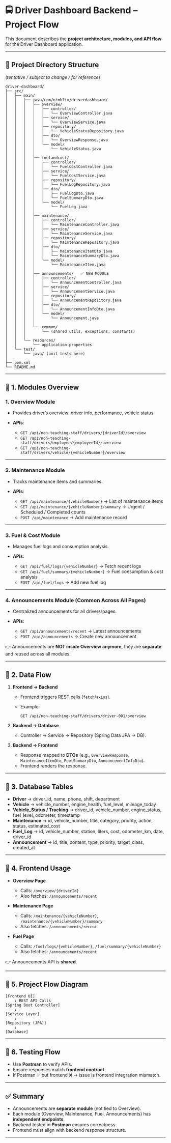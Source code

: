 # 🚍 Driver Dashboard Backend – Project Flow

This document describes the **project architecture, modules, and API flow** for the Driver Dashboard application.

---

## 📂 Project Directory Structure

(*tentative / subject to change / for reference*)

```
driver-dashboard/
├── src/
│   ├── main/
│   │   ├── java/com/nimblix/driverdashboard/
│   │   │   ├── overview/
│   │   │   │   ├── controller/
│   │   │   │   │   └── OverviewController.java
│   │   │   │   ├── service/
│   │   │   │   │   └── OverviewService.java
│   │   │   │   ├── repository/
│   │   │   │   │   └── VehicleStatusRepository.java
│   │   │   │   ├── dto/
│   │   │   │   │   └── OverviewResponse.java
│   │   │   │   └── model/
│   │   │   │       └── VehicleStatus.java
│   │   │   │
│   │   │   ├── fuelandcost/
│   │   │   │   ├── controller/
│   │   │   │   │   └── FuelCostController.java
│   │   │   │   ├── service/
│   │   │   │   │   └── FuelCostService.java
│   │   │   │   ├── repository/
│   │   │   │   │   └── FuelLogRepository.java
│   │   │   │   ├── dto/
│   │   │   │   │   ├── FuelLogDto.java
│   │   │   │   │   └── FuelSummaryDto.java
│   │   │   │   └── model/
│   │   │   │       └── FuelLog.java
│   │   │   │
│   │   │   ├── maintenance/
│   │   │   │   ├── controller/
│   │   │   │   │   └── MaintenanceController.java
│   │   │   │   ├── service/
│   │   │   │   │   └── MaintenanceService.java
│   │   │   │   ├── repository/
│   │   │   │   │   └── MaintenanceRepository.java
│   │   │   │   ├── dto/
│   │   │   │   │   ├── MaintenanceItemDto.java
│   │   │   │   │   └── MaintenanceSummaryDto.java
│   │   │   │   └── model/
│   │   │   │       └── MaintenanceItem.java
│   │   │   │
│   │   │   ├── announcements/   ✅ NEW MODULE
│   │   │   │   ├── controller/
│   │   │   │   │   └── AnnouncementController.java
│   │   │   │   ├── service/
│   │   │   │   │   └── AnnouncementService.java
│   │   │   │   ├── repository/
│   │   │   │   │   └── AnnouncementRepository.java
│   │   │   │   ├── dto/
│   │   │   │   │   └── AnnouncementInfoDto.java
│   │   │   │   └── model/
│   │   │   │       └── Announcement.java
│   │   │   │
│   │   │   └── common/
│   │   │       └── (shared utils, exceptions, constants)
│   │   │
│   │   └── resources/
│   │       └── application.properties
│   └── test/
│       └── java/ (unit tests here)
│
├── pom.xml
└── README.md
```

---

## 🔹 1. Modules Overview

### 1. Overview Module

* Provides driver’s overview: driver info, performance, vehicle status.
* **APIs**:

  * `GET /api/non-teaching-staff/drivers/{driverId}/overview`
  * `GET /api/non-teaching-staff/drivers/employee/{employeeId}/overview`
  * `GET /api/non-teaching-staff/drivers/vehicle/{vehicleNumber}/overview`

---

### 2. Maintenance Module

* Tracks maintenance items and summaries.
* **APIs**:

  * `GET /api/maintenance/{vehicleNumber}` → List of maintenance items
  * `GET /api/maintenance/{vehicleNumber}/summary` → Urgent / Scheduled / Completed counts
  * `POST /api/maintenance` → Add maintenance record

---

### 3. Fuel & Cost Module

* Manages fuel logs and consumption analysis.
* **APIs**:

  * `GET /api/fuel/logs/{vehicleNumber}` → Fetch recent logs
  * `GET /api/fuel/summary/{vehicleNumber}` → Fuel consumption & cost analysis
  * `POST /api/fuel/logs` → Add new fuel log

---

### 4. Announcements Module (**Common Across All Pages**)

* Centralized announcements for all drivers/pages.
* **APIs**:

  * `GET /api/announcements/recent` → Latest announcements
  * `POST /api/announcements` → Create new announcement

👉 Announcements are **NOT inside Overview anymore**, they are **separate** and reused across all modules.

---

## 🔹 2. Data Flow

1. **Frontend → Backend**

   * Frontend triggers REST calls (`fetch`/`axios`).
   * Example:

     ```http
     GET /api/non-teaching-staff/drivers/driver-001/overview
     ```

2. **Backend → Database**

   * Controller → Service → Repository (Spring Data JPA → DB).

3. **Backend → Frontend**

   * Response mapped to **DTOs** (e.g., `OverviewResponse`, `MaintenanceItemDto`, `FuelSummaryDto`, `AnnouncementInfoDto`).
   * Frontend renders the response.

---

## 🔹 3. Database Tables

* **Driver** → driver\_id, name, phone, shift, department
* **Vehicle** → vehicle\_number, engine\_health, fuel\_level, mileage\_today
* **Vehicle\_Status / Tracking** → driver\_id, vehicle\_number, engine\_status, fuel\_level, odometer, timestamp
* **Maintenance** → id, vehicle\_number, title, category, priority, action, status, estimated\_cost
* **Fuel\_Log** → id, vehicle\_number, station, liters, cost, odometer\_km, date, driver\_id
* **Announcement** → id, title, content, type, priority, target\_class, created\_at

---

## 🔹 4. Frontend Usage

* **Overview Page**

  * Calls: `/overview/{driverId}`
  * Also fetches: `/announcements/recent`
* **Maintenance Page**

  * Calls: `/maintenance/{vehicleNumber}`, `/maintenance/{vehicleNumber}/summary`
  * Also fetches: `/announcements/recent`
* **Fuel Page**

  * Calls: `/fuel/logs/{vehicleNumber}`, `/fuel/summary/{vehicleNumber}`
  * Also fetches: `/announcements/recent`

👉 Announcements API is **shared**.

---

## 🔹 5. Project Flow Diagram

```
[Frontend UI] 
    ↓ REST API Calls
[Spring Boot Controller] 
    ↓
[Service Layer] 
    ↓
[Repository (JPA)]
    ↓
[Database]
```

---

## 🔹 6. Testing Flow

* Use **Postman** to verify APIs.
* Ensure responses match **frontend contract**.
* If Postman ✅ but frontend ❌ → issue is frontend integration mismatch.

---

## ✅ Summary

* Announcements are **separate module** (not tied to Overview).
* Each module (Overview, Maintenance, Fuel, Announcements) has **independent endpoints**.
* Backend tested in **Postman** ensures correctness.
* Frontend must align with backend response structure.

---
